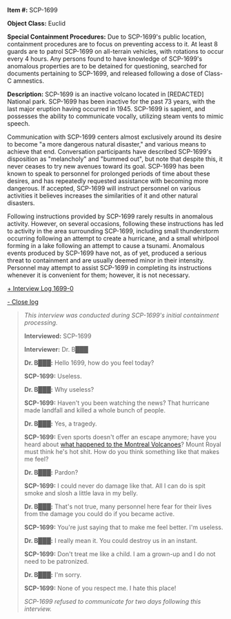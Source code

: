 **Item #:** SCP-1699

**Object Class:** Euclid

**Special Containment Procedures:** Due to SCP-1699's public location, containment procedures are to focus on preventing access to it. At least 8 guards are to patrol SCP-1699 on all-terrain vehicles, with rotations to occur every 4 hours. Any persons found to have knowledge of SCP-1699's anomalous properties are to be detained for questioning, searched for documents pertaining to SCP-1699, and released following a dose of Class-C amnestics.

**Description:** SCP-1699 is an inactive volcano located in \[REDACTED\] National park. SCP-1699 has been inactive for the past 73 years, with the last major eruption having occurred in 1945. SCP-1699 is sapient, and possesses the ability to communicate vocally, utilizing steam vents to mimic speech.

Communication with SCP-1699 centers almost exclusively around its desire to become "a more dangerous natural disaster," and various means to achieve that end. Conversation participants have described SCP-1699's disposition as "melancholy" and "bummed out", but note that despite this, it never ceases to try new avenues toward its goal. SCP-1699 has been known to speak to personnel for prolonged periods of time about these desires, and has repeatedly requested assistance with becoming more dangerous. If accepted, SCP-1699 will instruct personnel on various activities it believes increases the similarities of it and other natural disasters.

Following instructions provided by SCP-1699 rarely results in anomalous activity. However, on several occasions, following these instructions has led to activity in the area surrounding SCP-1699, including small thunderstorm occurring following an attempt to create a hurricane, and a small whirlpool forming in a lake following an attempt to cause a tsunami. Anomalous events produced by SCP-1699 have not, as of yet, produced a serious threat to containment and are usually deemed minor in their intensity. Personnel may attempt to assist SCP-1699 in completing its instructions whenever it is convenient for them; however, it is not necessary.

[+ Interview Log 1699-0](javascript:;)

[\- Close log](javascript:;)

> _This interview was conducted during SCP-1699's initial containment processing._
> 
> **Interviewed:** SCP-1699
> 
> **Interviewer:** Dr. B███
> 
> **<Begin Log>**
> 
> **Dr. B███:** Hello 1699, how do you feel today?
> 
> **SCP-1699:** Useless.
> 
> **Dr. B███:** Why useless?
> 
> **SCP-1699:** Haven't you been watching the news? That hurricane made landfall and killed a whole bunch of people.
> 
> **Dr. B███:** Yes, a tragedy.
> 
> **SCP-1699:** Even sports doesn't offer an escape anymore; have you heard about [what happened to the Montreal Volcanoes](http://www.scp-wiki.net/scp-2206)? Mount Royal must think he's hot shit. How do you think something like that makes me feel?
> 
> **Dr. B███:** Pardon?
> 
> **SCP-1699:** I could never do damage like that. All I can do is spit smoke and slosh a little lava in my belly.
> 
> **Dr. B███:** That's not true, many personnel here fear for their lives from the damage you could do if you became active.
> 
> **SCP-1699:** You're just saying that to make me feel better. I'm useless.
> 
> **Dr. B███:** I really mean it. You could destroy us in an instant.
> 
> **SCP-1699:** Don't treat me like a child. I am a grown-up and I do not need to be patronized.
> 
> **Dr. B███:** I'm sorry.
> 
> **SCP-1699:** None of you respect me. I hate this place!
> 
> _SCP-1699 refused to communicate for two days following this interview._
> 
> **<End Log>**